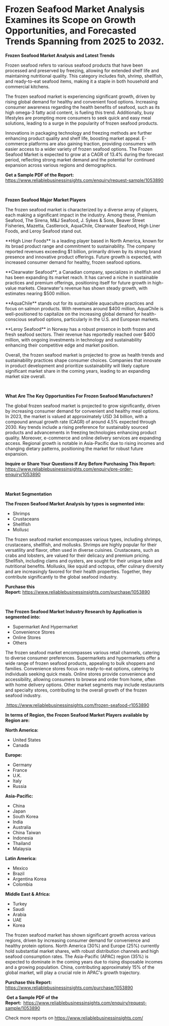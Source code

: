 <p><h1>Frozen Seafood Market Analysis Examines its Scope on Growth Opportunities, and Forecasted Trends Spanning from 2025 to 2032.</h1></p><p><strong>Frozen Seafood Market Analysis and Latest Trends</strong></p>
<p><p>Frozen seafood refers to various seafood products that have been processed and preserved by freezing, allowing for extended shelf life and maintaining nutritional quality. This category includes fish, shrimp, shellfish, and ready-to-eat seafood items, making it a staple in both household and commercial kitchens.</p><p>The frozen seafood market is experiencing significant growth, driven by rising global demand for healthy and convenient food options. Increasing consumer awareness regarding the health benefits of seafood, such as its high omega-3 fatty acid content, is fueling this trend. Additionally, busy lifestyles are prompting more consumers to seek quick and easy meal solutions, leading to a surge in the popularity of frozen seafood products.</p><p>Innovations in packaging technology and freezing methods are further enhancing product quality and shelf life, boosting market appeal. E-commerce platforms are also gaining traction, providing consumers with easier access to a wider variety of frozen seafood options. The Frozen Seafood Market is expected to grow at a CAGR of 13.4% during the forecast period, reflecting strong market demand and the potential for continued expansion across various regions and demographics.</p></p>
<p><strong>Get a Sample PDF of the Report:&nbsp;</strong> <a href="https://www.reliablebusinessinsights.com/enquiry/request-sample/1053890?utm_campaign=2214&utm_medium=2&utm_source=Github&utm_content=ia&utm_term=14022025&utm_id=frozen-seafood">https://www.reliablebusinessinsights.com/enquiry/request-sample/1053890</a></p>
<p>&nbsp;</p>
<p><strong>Frozen Seafood Major Market Players</strong></p>
<p><p>The frozen seafood market is characterized by a diverse array of players, each making a significant impact in the industry. Among these, Premium Seafood, The Sirena, M&J Seafood, J. Sykes & Sons, Beaver Street Fisheries, Mazetta, Castlerock, AquaChile, Clearwater Seafood, High Liner Foods, and Leroy Seafood stand out.</p><p>**High Liner Foods** is a leading player based in North America, known for its broad product range and commitment to sustainability. The company reported revenues exceeding $1 billion, primarily driven by its strong brand presence and innovative product offerings. Future growth is expected, with increased consumer demand for healthy, frozen seafood options.</p><p>**Clearwater Seafood**, a Canadian company, specializes in shellfish and has been expanding its market reach. It has carved a niche in sustainable practices and premium offerings, positioning itself for future growth in high-value markets. Clearwater's revenue has shown steady growth, with estimates nearing $500 million.</p><p>**AquaChile** stands out for its sustainable aquaculture practices and focus on salmon products. With revenues around $400 million, AquaChile is well-positioned to capitalize on the increasing global demand for health-conscious seafood options, particularly in the U.S. and European markets.</p><p>**Leroy Seafood** in Norway has a robust presence in both frozen and fresh seafood sectors. Their revenue has reportedly reached over $400 million, with ongoing investments in technology and sustainability enhancing their competitive edge and market position.</p><p>Overall, the frozen seafood market is projected to grow as health trends and sustainability practices shape consumer choices. Companies that innovate in product development and prioritize sustainability will likely capture significant market share in the coming years, leading to an expanding market size overall.</p></p>
<p>&nbsp;</p>
<p><strong>What Are The Key Opportunities For Frozen Seafood Manufacturers?</strong></p>
<p><p>The global frozen seafood market is projected to grow significantly, driven by increasing consumer demand for convenient and healthy meal options. In 2023, the market is valued at approximately USD 34 billion, with a compound annual growth rate (CAGR) of around 4.5% expected through 2030. Key trends include a rising preference for sustainably sourced products and advancements in freezing technologies enhancing product quality. Moreover, e-commerce and online delivery services are expanding access. Regional growth is notable in Asia-Pacific due to rising incomes and changing dietary patterns, positioning the market for robust future expansion.</p></p>
<p><strong>Inquire or Share Your Questions If Any Before Purchasing This Report:</strong> <a href="https://www.reliablebusinessinsights.com/enquiry/pre-order-enquiry/1053890?utm_campaign=2214&utm_medium=2&utm_source=Github&utm_content=ia&utm_term=14022025&utm_id=frozen-seafood">https://www.reliablebusinessinsights.com/enquiry/pre-order-enquiry/1053890</a></p>
<p>&nbsp;</p>
<p><strong>Market Segmentation</strong></p>
<p><strong>The Frozen Seafood Market Analysis by types is segmented into:</strong></p>
<p><ul><li>Shrimps</li><li>Crustaceans</li><li>Shellfish</li><li>Mollusc</li></ul></p>
<p><p>The frozen seafood market encompasses various types, including shrimps, crustaceans, shellfish, and mollusks. Shrimps are highly popular for their versatility and flavor, often used in diverse cuisines. Crustaceans, such as crabs and lobsters, are valued for their delicacy and premium pricing. Shellfish, including clams and oysters, are sought for their unique taste and nutritional benefits. Mollusks, like squid and octopus, offer culinary diversity and are increasingly favored for their health properties. Together, they contribute significantly to the global seafood industry.</p></p>
<p><strong>Purchase this Report:&nbsp;</strong><a href="https://www.reliablebusinessinsights.com/purchase/1053890?utm_campaign=2214&utm_medium=2&utm_source=Github&utm_content=ia&utm_term=14022025&utm_id=frozen-seafood">https://www.reliablebusinessinsights.com/purchase/1053890</a></p>
<p>&nbsp;</p>
<p><strong>The Frozen Seafood Market Industry Research by Application is segmented into:</strong></p>
<p><ul><li>Supermarket And Hypermarket</li><li>Convenience Stores</li><li>Online Stores</li><li>Others</li></ul></p>
<p><p>The frozen seafood market encompasses various retail channels, catering to diverse consumer preferences. Supermarkets and hypermarkets offer a wide range of frozen seafood products, appealing to bulk shoppers and families. Convenience stores focus on ready-to-eat options, catering to individuals seeking quick meals. Online stores provide convenience and accessibility, allowing consumers to browse and order from home, often with home delivery options. Other market segments may include restaurants and specialty stores, contributing to the overall growth of the frozen seafood industry.</p></p>
<p><a href="https://www.reliablebusinessinsights.com/frozen-seafood-r1053890?utm_campaign=2214&utm_medium=2&utm_source=Github&utm_content=ia&utm_term=14022025&utm_id=frozen-seafood">&nbsp;https://www.reliablebusinessinsights.com/frozen-seafood-r1053890</a></p>
<p><strong>In terms of Region, the Frozen Seafood Market Players available by Region are:</strong></p>
<p>
    <p> <strong> North America: </strong>
        <ul>
            <li>United States</li>
            <li>Canada</li>
        </ul>
        </p> 
    <p> <strong> Europe: </strong>
        <ul>
            <li>Germany</li>
            <li>France</li>
            <li>U.K.</li>
            <li>Italy</li>
            <li>Russia</li>
        </ul>
        </p> 
    <p> <strong> Asia-Pacific: </strong>
        <ul>
            <li>China</li>
            <li>Japan</li>
            <li>South Korea</li>
            <li>India</li>
            <li>Australia</li>
            <li>China Taiwan</li>
            <li>Indonesia</li>
            <li>Thailand</li>
            <li>Malaysia</li>
        </ul>
        </p> 
    <p> <strong> Latin America: </strong>
        <ul>
            <li>Mexico</li>
            <li>Brazil</li>
            <li>Argentina Korea</li>
            <li>Colombia</li>
        </ul>
        </p> 
    <p> <strong> Middle East & Africa: </strong>
        <ul>
            <li>Turkey</li>
            <li>Saudi</li>
            <li>Arabia</li>
            <li>UAE</li>
            <li>Korea</li>
        </ul>
    </p>
    </p>
<p><p>The frozen seafood market has shown significant growth across various regions, driven by increasing consumer demand for convenience and healthy protein options. North America (30%) and Europe (25%) currently hold substantial market shares, with robust distribution channels and high seafood consumption rates. The Asia-Pacific (APAC) region (35%) is expected to dominate in the coming years due to rising disposable incomes and a growing population. China, contributing approximately 15% of the global market, will play a crucial role in APAC's growth trajectory.</p></p>
<p><strong>Purchase this Report: </strong><a href="https://www.reliablebusinessinsights.com/purchase/1053890?utm_campaign=2214&utm_medium=2&utm_source=Github&utm_content=ia&utm_term=14022025&utm_id=frozen-seafood">https://www.reliablebusinessinsights.com/purchase/1053890</a></p>
<p>&nbsp;<strong>Get a Sample PDF of the Report:&nbsp;&nbsp;</strong><a href="https://www.reliablebusinessinsights.com/enquiry/request-sample/1053890?utm_campaign=2214&utm_medium=2&utm_source=Github&utm_content=ia&utm_term=14022025&utm_id=frozen-seafood">https://www.reliablebusinessinsights.com/enquiry/request-sample/1053890</a></p>
<p><strong></strong></p>
<p>Check more reports on <a href="https://www.reliablebusinessinsights.com/?utm_campaign=2214&utm_medium=2&utm_source=Github&utm_content=ia&utm_term=14022025&utm_id=frozen-seafood">https://www.reliablebusinessinsights.com/</a></p>